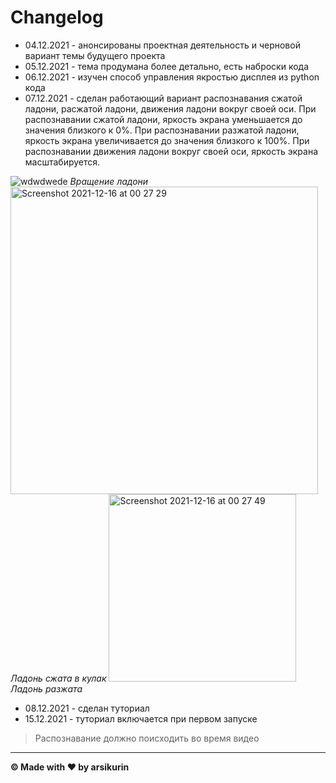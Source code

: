 # Changelog

- 04.12.2021 - анонсированы проектная деятельность и черновой вариант темы будущего проекта
- 05.12.2021 - тема продумана более детально, есть наброски кода
- 06.12.2021 - изучен способ управления якростью дисплея из python кода
- 07.12.2021 - сделан работающий вариант распознавания сжатой ладони, расжатой ладони, движения ладони вокруг своей оси.
  При распознавании сжатой ладони, яркость экрана уменьшается до значения близкого к 0%. При распознавании разжатой
  ладони, яркость экрана увеличивается до значения близкого к 100%. При распознавании движения ладони вокруг своей оси,
  яркость экрана масштабируется.

![wdwdwede](https://media.giphy.com/media/KEHV315CwJfYVtM6as/giphy-downsized.gif)
_Вращение ладони_
<img width="492" alt="Screenshot 2021-12-16 at 00 27 29" src="https://user-images.githubusercontent.com/58228813/146271663-c85f3d5c-28c0-4cb8-89b6-72327001da06.png">
_Ладонь сжата в кулак_
<img width="300" alt="Screenshot 2021-12-16 at 00 27 49" src="https://user-images.githubusercontent.com/58228813/146271670-75f43476-f886-4c0c-8d17-0eb7b72763fa.png">
_Ладонь разжата_

- 08.12.2021 - сделан туториал
- 15.12.2021 - туториал включается при первом запуске





> Распознавание должно поисходить во время видео
---
**© Made with ❤️ by arsikurin**
